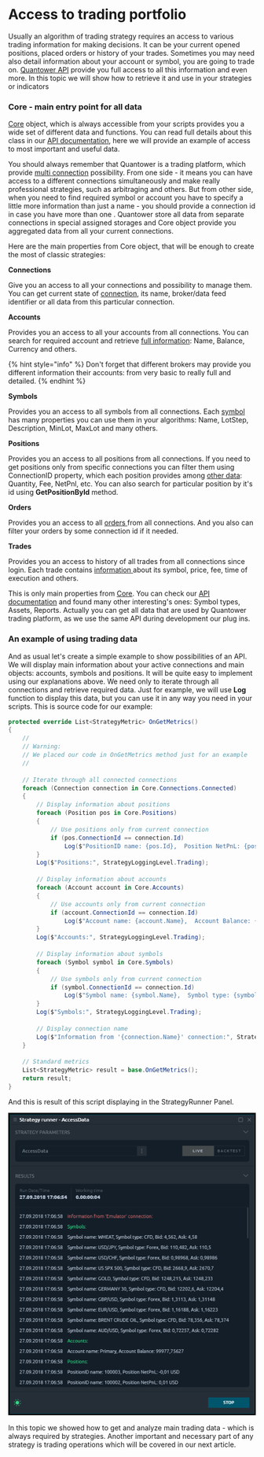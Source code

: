# Access to trading portfolio

Usually an algorithm of trading strategy requires an access to various trading information for making decisions. It can be your current opened positions, placed orders or history of your trades. Sometimes you may need also detail information about your account or symbol, you are going to trade on. [Quantower API](http://api.quantower.com/index.html) provide you full access to all this information and even more. In this topic we will show how to retrieve it and use in your strategies or indicators

### Core - main entry point for all data

[Core](http://api.quantower.com/docs/TradingPlatform.BusinessLayer.Core.html) object, which is always accessible from your scripts provides you a wide set of different data and functions. You can read full details about this class in our [API documentation](http://api.quantower.com/index.html), here we will provide an example of access to most important and useful data.

You should always remember that Quantower is a trading platform, which provide [multi connection](https://help.quantower.com/~/edit/drafts/-LNQMn7Ysijevbuw-ICT/getting-started/connections-manager) possibility. From one side - it means you can have access to a different connections simultaneously and make really professional strategies, such as arbitraging and others. But from other side, when you need to find required symbol or account you have to specify a little more information than just a name - you should provide a connection id in case you have more than one . Quantower store all data from separate connections in special assigned storages and Core object provide you aggregated data from all your current connections.

Here are the main properties from Core object, that will be enough to create the most of classic strategies:

**Connections**

Give you an access to all your connections and possibility to manage them. You can get current state of [connection](http://api.quantower.com/docs/TradingPlatform.BusinessLayer.Connection.html), its name, broker/data feed identifier or all data from this particular connection.

**Accounts**

Provides you an access to all your accounts from all connections. You can search for required account and retrieve [full information](http://api.quantower.com/docs/TradingPlatform.BusinessLayer.Account.html): Name, Balance, Currency and others.

{% hint style="info" %}
Don't forget that different brokers may provide you different information their accounts: from very basic to really full and detailed.
{% endhint %}

**Symbols**

Provides you an access to all symbols from all connections. Each [symbol ](http://api.quantower.com/docs/TradingPlatform.BusinessLayer.Symbol.html)has many properties you can use them in your algorithms: Name, LotStep, Description, MinLot, MaxLot and many others.

**Positions**

Provides you an access to all positions from all connections. If you need to get positions only from specific connections you can filter them using ConnectionID property, which each position provides among [other data](http://api.quantower.com/docs/TradingPlatform.BusinessLayer.Position.html): Quantity, Fee, NetPnl, etc. You can also search for particular position by it's id using **GetPositionById** method.

**Orders**

Provides you an access to all [orders ](http://api.quantower.com/docs/TradingPlatform.BusinessLayer.Order.html)from all connections. And you also can filter your orders by some connection id if it needed.

**Trades**

Provides you an access to history of all trades from all connections since login. Each trade contains [information ](http://api.quantower.com/docs/TradingPlatform.BusinessLayer.Trade.html)about its symbol, price, fee, time of execution and others.



This is only main properties from [Core](http://api.quantower.com/docs/TradingPlatform.BusinessLayer.Core.html). You can check our [API documentation](http://api.quantower.com/index.html) and found many other interesting's ones: Symbol types, Assets, Reports. Actually you can get all data that are used by Quantower trading platform, as we use the same API during development our plug ins.

### An example of using trading data

And as usual let's create a simple example to show possibilities of an API. We will display main information about your active connections and main objects: accounts, symbols and positions. It will be quite easy to implement using our explanations above. We need only to iterate through all connections and retrieve required data. Just for example, we will use **Log** function to display this data, but you can use it in any way you need in your scripts. This is source code for our example:

```csharp
protected override List<StrategyMetric> OnGetMetrics()
{
    //
    // Warning:
    // We placed our code in OnGetMetrics method just for an example
    //

    // Iterate through all connected connections
    foreach (Connection connection in Core.Connections.Connected)
    {
        // Display information about positions                
        foreach (Position pos in Core.Positions)
        {
            // Use positions only from current connection
            if (pos.ConnectionId == connection.Id)
                Log($"PositionID name: {pos.Id},  Position NetPnL: {pos.NetPnL.ToString()}");
        }
        Log($"Positions:", StrategyLoggingLevel.Trading);

        // Display information about accounts                
        foreach (Account account in Core.Accounts)
        {
            // Use accounts only from current connection
            if (account.ConnectionId == connection.Id)
                Log($"Account name: {account.Name},  Account Balance: {account.Balance.ToString()}");
        }
        Log($"Accounts:", StrategyLoggingLevel.Trading);
               
        // Display information about symbols             
        foreach (Symbol symbol in Core.Symbols)
        {
            // Use symbols only from current connection
            if (symbol.ConnectionId == connection.Id)
                Log($"Symbol name: {symbol.Name},  Symbol type: {symbol.SymbolType.ToString()}, Bid: {symbol.Bid}, Ask: {symbol.Ask}");
        }
        Log($"Symbols:", StrategyLoggingLevel.Trading);

        // Display connection name
        Log($"Information from '{connection.Name}' connection:", StrategyLoggingLevel.Error);
    }

    // Standard metrics
    List<StrategyMetric> result = base.OnGetMetrics();            
    return result;            
}
```

And this is result of this script displaying in the StrategyRunner Panel.

![Information about accounts, symbol and positions displayed in StrategyRunner panel](../.gitbook/assets/accessdataresult.png)

In this topic we showed how to get and analyze main trading data - which is always required by strategies. Another important and necessary part of any strategy is trading operations which will be covered in our next article.

